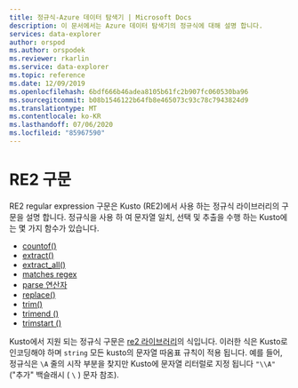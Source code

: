 ```yaml
---
title: 정규식-Azure 데이터 탐색기 | Microsoft Docs
description: 이 문서에서는 Azure 데이터 탐색기의 정규식에 대해 설명 합니다.
services: data-explorer
author: orspod
ms.author: orspodek
ms.reviewer: rkarlin
ms.service: data-explorer
ms.topic: reference
ms.date: 12/09/2019
ms.openlocfilehash: 6bdf666b46adea8105b61fc2b907fc060530ba96
ms.sourcegitcommit: b08b1546122b64fb8e465073c93c78c7943824d9
ms.translationtype: MT
ms.contentlocale: ko-KR
ms.lasthandoff: 07/06/2020
ms.locfileid: "85967590"
---
```

# <a name="re2-syntax"></a>RE2 구문

RE2 regular expression 구문은 Kusto (RE2)에서 사용 하는 정규식 라이브러리의 구문을 설명 합니다.
정규식을 사용 하 여 문자열 일치, 선택 및 추출을 수행 하는 Kusto에는 몇 가지 함수가 있습니다.

- [countof()](countoffunction.md)
- [extract()](extractfunction.md)
- [extract_all()](extractallfunction.md)
- [matches regex](datatypes-string-operators.md)
- [parse 연산자](parseoperator.md)
- [replace()](replacefunction.md)
- [trim()](trimfunction.md)
- [trimend ()](trimendfunction.md)
- [trimstart ()](trimstartfunction.md)

Kusto에서 지원 되는 정규식 구문은 [re2 라이브러리](https://github.com/google/re2/wiki/Syntax)의 식입니다. 이러한 식은 Kusto로 인코딩해야 하며 `string` 모든 kusto의 문자열 따옴표 규칙이 적용 됩니다. 예를 들어, 정규식은 `\A` 줄의 시작 부분을 찾지만 Kusto에 문자열 리터럴로 지정 됩니다 `"\\A"` ("추가" 백슬래시 ( `\` ) 문자 참조).
